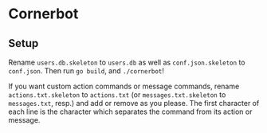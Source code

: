 # Cornerbot

## Setup

Rename `users.db.skeleton` to `users.db` as well as `conf.json.skeleton` to
`conf.json`. Then run `go build`, and `./cornerbot`!

If you want custom action commands or message commands, rename `actions.txt.skeleton` 
to `actions.txt` (or `messages.txt.skeleton` to `messages.txt`, resp.) and add 
or remove as you please. The first character of each line is the character which
separates the command from its action or message.
